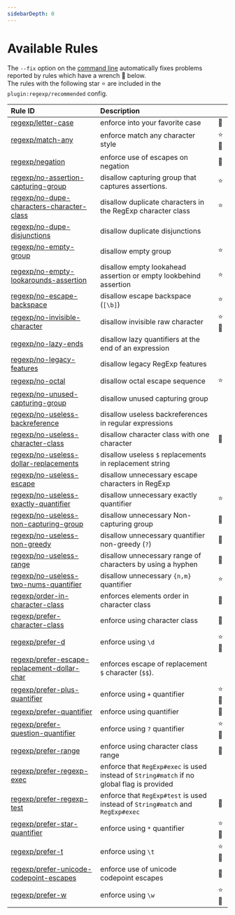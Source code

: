 ```yaml
---
sidebarDepth: 0
---
```


# Available Rules

The `--fix` option on the [command line](https://eslint.org/docs/user-guide/command-line-interface#fixing-problems) automatically fixes problems reported by rules which have a wrench :wrench: below.  
The rules with the following star :star: are included in the `plugin:regexp/recommended` config.

<!-- This file is automatically generated in tools/update-docs-rules-index.js, do not change! -->

| Rule ID | Description |    |
|:--------|:------------|:---|
| [regexp/letter-case](./letter-case.md) | enforce into your favorite case | :wrench: |
| [regexp/match-any](./match-any.md) | enforce match any character style | :star::wrench: |
| [regexp/negation](./negation.md) | enforce use of escapes on negation | :wrench: |
| [regexp/no-assertion-capturing-group](./no-assertion-capturing-group.md) | disallow capturing group that captures assertions. | :star: |
| [regexp/no-dupe-characters-character-class](./no-dupe-characters-character-class.md) | disallow duplicate characters in the RegExp character class | :star: |
| [regexp/no-dupe-disjunctions](./no-dupe-disjunctions.md) | disallow duplicate disjunctions |  |
| [regexp/no-empty-group](./no-empty-group.md) | disallow empty group | :star: |
| [regexp/no-empty-lookarounds-assertion](./no-empty-lookarounds-assertion.md) | disallow empty lookahead assertion or empty lookbehind assertion | :star: |
| [regexp/no-escape-backspace](./no-escape-backspace.md) | disallow escape backspace (`[\b]`) | :star: |
| [regexp/no-invisible-character](./no-invisible-character.md) | disallow invisible raw character | :star::wrench: |
| [regexp/no-lazy-ends](./no-lazy-ends.md) | disallow lazy quantifiers at the end of an expression |  |
| [regexp/no-legacy-features](./no-legacy-features.md) | disallow legacy RegExp features |  |
| [regexp/no-octal](./no-octal.md) | disallow octal escape sequence | :star: |
| [regexp/no-unused-capturing-group](./no-unused-capturing-group.md) | disallow unused capturing group |  |
| [regexp/no-useless-backreference](./no-useless-backreference.md) | disallow useless backreferences in regular expressions |  |
| [regexp/no-useless-character-class](./no-useless-character-class.md) | disallow character class with one character | :wrench: |
| [regexp/no-useless-dollar-replacements](./no-useless-dollar-replacements.md) | disallow useless `$` replacements in replacement string |  |
| [regexp/no-useless-escape](./no-useless-escape.md) | disallow unnecessary escape characters in RegExp |  |
| [regexp/no-useless-exactly-quantifier](./no-useless-exactly-quantifier.md) | disallow unnecessary exactly quantifier | :star: |
| [regexp/no-useless-non-capturing-group](./no-useless-non-capturing-group.md) | disallow unnecessary Non-capturing group | :wrench: |
| [regexp/no-useless-non-greedy](./no-useless-non-greedy.md) | disallow unnecessary quantifier non-greedy (`?`) | :wrench: |
| [regexp/no-useless-range](./no-useless-range.md) | disallow unnecessary range of characters by using a hyphen | :wrench: |
| [regexp/no-useless-two-nums-quantifier](./no-useless-two-nums-quantifier.md) | disallow unnecessary `{n,m}` quantifier | :star: |
| [regexp/order-in-character-class](./order-in-character-class.md) | enforces elements order in character class | :wrench: |
| [regexp/prefer-character-class](./prefer-character-class.md) | enforce using character class | :wrench: |
| [regexp/prefer-d](./prefer-d.md) | enforce using `\d` | :star::wrench: |
| [regexp/prefer-escape-replacement-dollar-char](./prefer-escape-replacement-dollar-char.md) | enforces escape of replacement `$` character (`$$`). |  |
| [regexp/prefer-plus-quantifier](./prefer-plus-quantifier.md) | enforce using `+` quantifier | :star::wrench: |
| [regexp/prefer-quantifier](./prefer-quantifier.md) | enforce using quantifier | :wrench: |
| [regexp/prefer-question-quantifier](./prefer-question-quantifier.md) | enforce using `?` quantifier | :star::wrench: |
| [regexp/prefer-range](./prefer-range.md) | enforce using character class range | :wrench: |
| [regexp/prefer-regexp-exec](./prefer-regexp-exec.md) | enforce that `RegExp#exec` is used instead of `String#match` if no global flag is provided |  |
| [regexp/prefer-regexp-test](./prefer-regexp-test.md) | enforce that `RegExp#test` is used instead of `String#match` and `RegExp#exec` | :wrench: |
| [regexp/prefer-star-quantifier](./prefer-star-quantifier.md) | enforce using `*` quantifier | :star::wrench: |
| [regexp/prefer-t](./prefer-t.md) | enforce using `\t` | :star::wrench: |
| [regexp/prefer-unicode-codepoint-escapes](./prefer-unicode-codepoint-escapes.md) | enforce use of unicode codepoint escapes | :wrench: |
| [regexp/prefer-w](./prefer-w.md) | enforce using `\w` | :star::wrench: |
